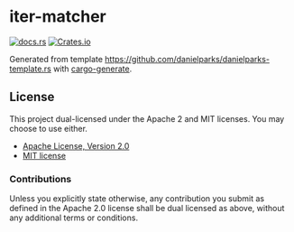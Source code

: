 # iter-matcher

[![docs.rs](https://img.shields.io/docsrs/iter-matcher)][docs.rs]
[![Crates.io](https://img.shields.io/crates/v/iter-matcher)][crates.io]

Generated from template https://github.com/danielparks/danielparks-template.rs
with [cargo-generate](https://github.com/ashleygwilliams/cargo-generate).

## License

This project dual-licensed under the Apache 2 and MIT licenses. You may choose
to use either.

  * [Apache License, Version 2.0](LICENSE-APACHE)
  * [MIT license](LICENSE-MIT)

### Contributions

Unless you explicitly state otherwise, any contribution you submit as defined
in the Apache 2.0 license shall be dual licensed as above, without any
additional terms or conditions.

[docs.rs]: https://docs.rs/iter-matcher/latest/iter_matcher/
[crates.io]: https://crates.io/crates/iter-matcher
